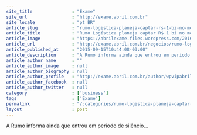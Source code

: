 ```yaml
---
site_title               : "Exame"
site_url                 : "http://exame.abril.com.br"
site_locale              : "pt_BR"
article_slug             : "rumo-logistica-planeja-captar-rs-1-bi-no-mercado-domestico"
article_title            : "Rumo Logística planeja captar R$ 1 bi no mercado doméstico"
article_image            : "https://abrilexame.files.wordpress.com/2016/09/size_960_16_9_all-central16.jpg?quality=70&strip=all&w=960"
article_url              : "http://exame.abril.com.br/negocios/rumo-logistica-pretende-captar-r-1-bilhao-no-mercado-domestico/"
article_published_at     : "2015-09-15T10:44:08-03:00"
article_description      : "A Rumo informa ainda que entrou em período de silêncio..."
article_author_name      : ""
article_author_image     : null
article_author_biography : null
article_author_profile   : "http://exame.abril.com.br/author/wpvipabril/"
article_author_facebook  : null
article_author_twitter   : null
category                 : ['business']
tags                     : ['Exame']
permalink                : "/:categories/rumo-logistica-planeja-captar-rs-1-bi-no-mercado-domestico/"
layout                   : post
---
```


A Rumo informa ainda que entrou em período de silêncio...
